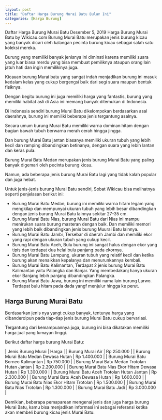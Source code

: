 ```yaml
---
layout: post
title: "Daftar Harga Burung Murai Batu Bulan Ini"
categories: [Harga Burung]
---
```


Daftar Harga Burung Murai Batu
Desember 5, 2019
Harga Burung Murai Batu by Wikicau.com
Burung Murai Batu merupakan jenis burung kicau yang banyak dicari oleh kalangan pecinta burung kicau sebagai salah satu koleksi mereka.

Burung yang memiliki banyak jenisnya ini diminati karena memiliki suara yang luar biasa merdu yang bisa membuat pemiliknya ataupun orang lain jatuh hati dan ingin memilikinya juga.

Kicauan burung Murai batu yang sangat indah menjadikan burung ini masuk kedalam kelas yang cukup bergengsi baik dari segi suara maupun bentuk fisiknya.

Dengan begitu burung ini juga memiliki harga yang fantastis, burung yang memiliki habitat asli di Asia ini memang banyak ditemukan di Indonesia.

Di Indonesia sendiri burung Murai Batu dikelompokan berdasarkan asal daerahnya, burung ini memiliki beberapa jenis tergantung asalnya.

Secara umum burung Murai Batu memiliki warna dominan hitam dengan bagian bawah tubuh berwarna merah cerah hingga jingga.

Dan burung Murai Batu jantan biasanya memiliki ukuran tubuh yang lebih kecil dan ramping dibandingkan betinanya, dengan suara yang lebih lantan dan keras pula.

Burung Murai Batu Medan merupakan jenis burung Murai Batu yang paling banyak digemari oleh pecinta burung kicau.

Namun, ada beberapa jenis burung Murai Batu lagi yang tidak kalah popular dan juga hebat.

Untuk jenis-jenis burung Murai Batu sendiri, Sobat Wikicau bisa melihatnya seperti penjelasan berikut ini:

- Burung Murai Batu Medan, burung ini memiliki warna hitam legam yang mengkilap dan mempunyai ukuran tubuh yang lebih besar dibandingkan dengan jenis burung Murai Batu lainnya sekitar 27-35 cm.
- Burung Murai Batu Nias, burung Murai Batu dari Nias ini mampu menirukan suara burung masteran dengan baik. Dan memiliki memori yang lebih baik dibandingkan jenis burung Muurai Batu lainnya.
- Burung Murai Batu Jambi, Tersebar di daerah Jambi dan memiliki ekor yang rapi dengan ukuran tubuh yang cukup kecil.
- Burung Murai Batu Aceh, Bulu burung ini sangat halus dengan ekor yang tipis dan terdapat dua helai bulu panjang pada ekornya.
- Burung Murai Batu Lampung, ukuran tubuh yang relatif kecil dan ketika burung akan menaikkan kepalanya dan menurunkannya kembali.
- Burung Murai Batu Kalimantan, Terdapat 2 jenis burung Murai Batu Kalimantan yaitu Palangka dan Banjar. Yang membedakanj hanya ukuran ekor Banjang lebih panjang dibandingkan Palangka.
- Burung Murai Batu Jawa, burung ini memiliki nama lain burung Larwo. Terdapat bulu hitam pada dada yangf menjulur hingga ke perut.

## Harga Burung Murai Batu

Berdasarkan jenis nya yangt cukup banyak, tentunya harga yang dibanderolpun pada tiap-tiap jenis burung Murai Batu cukup bervariasi.

Tergantung dari kemampuannya juga, burung ini bisa dikatakan memiliki harga jual yang lumayan tinggi.

Berikut daftar harga burung Murai Batu:

| Jenis Burung Murai | Harga |
| Burung Murai Air | Rp 250.000 |
| Burung Murai Batu Medan Dewasa Hutan | Rp 1.400.000 |
| Burung Murai Batu Borneo Kalimantan | Rp 750.000 |
| Burung Murai Batu Medan Trotolan Hutan Jantan | Rp 2.200.000 |
| Burung Murai Batu Nias Ekor Hitam Dewasa Hutan | Rp 1.300.000 |
| Burung Murai Batu Aceh Trotolan Hutan Jantan | Rp 2.300.000 |
| Burung Murai Batu Aceh Dewasa Hutan | Rp 1.600.000 |
| Burung Murai Batu Nias Ekor Hitam Trotolan | Rp 1.500.000 |
| Burung Murai Batu Nias Trotolan | Rp 1.300.000 |
| Burung Murai Batu Jadi | Rp 3.000.000 |

Demikian, beberapa pemaparean mengenai jenis dan juga harga burung Murai Batu, kamu bisa menjadikan informasi ini sebagai referansi ketika akan membeli burung kicau jenis Murai Batu.
